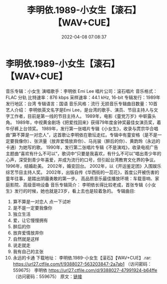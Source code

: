 ﻿---
title: 李明依.1989-小女生【滚石】【WAV+CUE】
date: 2022-04-08 07:08:37
categories: WAV车载音乐、镜像
tags: 国语流行
---
# 李明依.1989-小女生【滚石】【WAV+CUE】

音乐专辑：小女生
演唱歌手：李明依 Emi
Lee
唱片公司：滚石唱片
音乐格式：FLAC 分轨
比特速率：876 kbps
采样速率：44.1 kHz,
16-bit
专辑发行：1989年
发行地区：台湾
专辑语言：国语
音乐风格：流行
无损音乐专辑曲目数量：10首
艺人介绍：
李明依英文名字是Emi
Lee，是台湾的歌手、演员、节目主持人与文字工作者，目前是第一线的节目主持人。
1989年，电影《童党万岁》中崭露头角。
1989年，中视黄金剧场《把爱找回来》获得79年度金钟奖最佳女演员奖，着牛仔裤上台领奖。
1989年，发行第一张唱片专辑《小女生》，收录与庹宗华合唱曲“算不算是一对恋人”，这首歌让李明依在歌坛走红。专辑中有童安格（是不是一定要我像你）、张洪量（放弃爱情放弃你）、马兆骏（醉后的你）、黄韵玲（永远的卡通）为她写的歌。
1990年，发行第二张唱片专辑《不是演戏》，收录电视广告主题曲“喜欢有什么不可以”，歌词中“只要是我喜欢，有什么不可以”唱出青少年的心声，深受到青少年喜爱，并成为流行的口号，但引起台湾教育文化界的争议。
1996年，结婚赴美。
2002年，婚变回台。
2002年，以《开运鉴定团》入围娱乐综艺节目主持人奖。
2002年，出版自传《华西街的一蕊花》，首度公开被伤害的童年往事，是踏出阴霾勇敢的第一步。
高品质音乐最佳播放环境：车载音响、家庭影院、高级音响设备
音乐专辑简介：
李明依长得比较老成，首张专辑《小女生》发行的时候，她也就是23岁，看上去也是较着急的。
专辑曲目:
01. 算不算是一对恋人
点一下试听
02. 是不是一定要我像你
03. 独立生活
04. 爱，让它慢慢拥有
05. 醉后的你
06. 放弃爱情放弃你
07. 自然就是这样
08. 说走就走
09. 我有自己的主张
10. 永远的卡通
下载地址：
李明依.1989-小女生【滚石】【WAV+CUE】.rar: https://url27.ctfile.com/f/9388027-563203847-2a7ab1
（访问密码：559675）
李明依
https://url27.ctfile.com/d/9388027-47991924-b64ffe
（访问密码：559675）
原文：[链接](https://blog.sina.com.cn/s/blog_1647c7e7601030wjx.html)